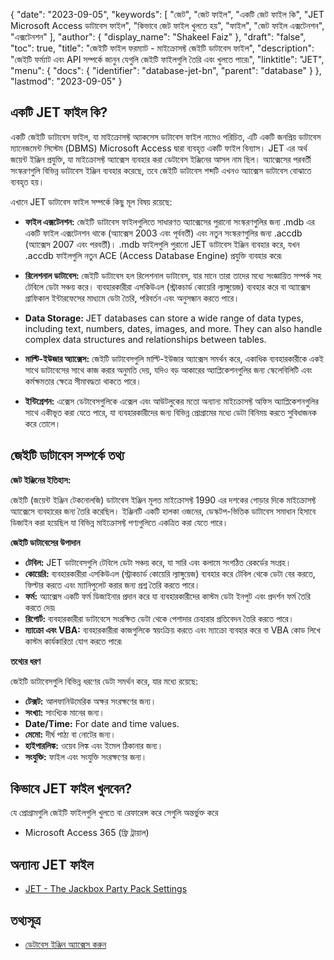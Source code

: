 {
  "date": "2023-09-05",
  "keywords": [
"জেট",
"জেট ফাইল",
"একটি জেট ফাইল কি",
"JET Microsoft Access ডাটাবেস ফাইল",
"কিভাবে জেট ফাইল খুলতে হয়",
"ফাইল",
"জেট ফাইল এক্সটেনশন",
"এক্সটেনশন"
],
  "author": {
    "display_name": "Shakeel Faiz"
},
  "draft": "false",
  "toc": true,
  "title": "জেইটি ফাইল ফরম্যাট - মাইক্রোসফ্ট জেইটি ডাটাবেস ফাইল",
  "description": "জেইটি ফর্ম্যাট এবং API সম্পর্কে জানুন যেগুলি জেইটি ফাইলগুলি তৈরি এবং খুলতে পারে৷",
  "linktitle": "JET",
  "menu": {
    "docs": {
      "identifier": "database-jet-bn",
      "parent": "database"
}
},
  "lastmod": "2023-09-05"
}

## একটি JET ফাইল কি?

একটি জেইটি ডাটাবেস ফাইল, যা মাইক্রোসফ্ট অ্যাকসেস ডাটাবেস ফাইল নামেও পরিচিত, এটি একটি জনপ্রিয় ডাটাবেস ম্যানেজমেন্ট সিস্টেম (DBMS) Microsoft Access দ্বারা ব্যবহৃত একটি ফাইল বিন্যাস। JET এর অর্থ জয়েন্ট ইঞ্জিন প্রযুক্তি, যা মাইক্রোসফ্ট অ্যাক্সেস ব্যবহার করা ডেটাবেস ইঞ্জিনের আসল নাম ছিল। অ্যাক্সেসের পরবর্তী সংস্করণগুলি বিভিন্ন ডাটাবেস ইঞ্জিন ব্যবহার করেছে, তবে জেইটি ডাটাবেস শব্দটি এখনও অ্যাক্সেস ডাটাবেস বোঝাতে ব্যবহৃত হয়।

এখানে JET ডাটাবেস ফাইল সম্পর্কে কিছু মূল বিষয় রয়েছে:

- **ফাইল এক্সটেনশন:** জেইটি ডাটাবেস ফাইলগুলিতে সাধারণত অ্যাক্সেসের পুরানো সংস্করণগুলির জন্য .mdb এর একটি ফাইল এক্সটেনশন থাকে (অ্যাক্সেস 2003 এবং পূর্ববর্তী) এবং নতুন সংস্করণগুলির জন্য .accdb (অ্যাক্সেস 2007 এবং পরবর্তী)। .mdb ফাইলগুলি পুরানো JET ডাটাবেস ইঞ্জিন ব্যবহার করে, যখন .accdb ফাইলগুলি নতুন ACE (Access Database Engine) প্রযুক্তি ব্যবহার করে৷

- **রিলেশনাল ডাটাবেস:** জেইটি ডাটাবেস হল রিলেশনাল ডাটাবেস, যার মানে তারা তাদের মধ্যে সংজ্ঞায়িত সম্পর্ক সহ টেবিলে ডেটা সঞ্চয় করে। ব্যবহারকারীরা এসকিউএল (স্ট্রাকচার্ড কোয়েরি ল্যাঙ্গুয়েজ) ব্যবহার করে বা অ্যাক্সেস গ্রাফিকাল ইন্টারফেসের মাধ্যমে ডেটা তৈরি, পরিবর্তন এবং অনুসন্ধান করতে পারে।

- **Data Storage:** JET databases can store a wide range of data types, including text, numbers, dates, images, and more. They can also handle complex data structures and relationships between tables.

- **মাল্টি-ইউজার অ্যাক্সেস:** জেইটি ডাটাবেসগুলি মাল্টি-ইউজার অ্যাক্সেস সমর্থন করে, একাধিক ব্যবহারকারীকে একই সাথে ডাটাবেসের সাথে কাজ করার অনুমতি দেয়, যদিও বড় আকারের অ্যাপ্লিকেশনগুলির জন্য স্কেলেবিলিটি এবং কর্মক্ষমতার ক্ষেত্রে সীমাবদ্ধতা থাকতে পারে।

- **ইন্টিগ্রেশন:** এক্সেস ডেটাবেসগুলিকে এক্সেল এবং আউটলুকের মতো অন্যান্য মাইক্রোসফ্ট অফিস অ্যাপ্লিকেশনগুলির সাথে একীভূত করা যেতে পারে, যা ব্যবহারকারীদের জন্য বিভিন্ন প্রোগ্রামের মধ্যে ডেটা বিনিময় করতে সুবিধাজনক করে তোলে।

## জেইটি ডাটাবেস সম্পর্কে তথ্য

**জেট ইঞ্জিনের ইতিহাস:**

জেইটি (জয়েন্ট ইঞ্জিন টেকনোলজি) ডাটাবেস ইঞ্জিন মূলত মাইক্রোসফ্ট 1990 এর দশকের গোড়ার দিকে মাইক্রোসফ্ট অ্যাক্সেসে ব্যবহারের জন্য তৈরি করেছিল। ইঞ্জিনটি একটি হালকা ওজনের, ডেস্কটপ-ভিত্তিক ডাটাবেস সমাধান হিসাবে ডিজাইন করা হয়েছিল যা বিভিন্ন মাইক্রোসফ্ট পণ্যগুলিতে একত্রিত করা যেতে পারে।

**জেইটি ডাটাবেসের উপাদান**

- **টেবিল:** JET ডাটাবেসগুলি টেবিলে ডেটা সঞ্চয় করে, যা সারি এবং কলামে সংগঠিত রেকর্ডের সংগ্রহ।
- **কোয়েরি:** ব্যবহারকারীরা এসকিউএল (স্ট্রাকচার্ড কোয়েরি ল্যাঙ্গুয়েজ) ব্যবহার করে টেবিল থেকে ডেটা বের করতে, ফিল্টার করতে এবং ম্যানিপুলেট করার জন্য প্রশ্ন তৈরি করতে পারে।
- **ফর্ম:** অ্যাক্সেস একটি ফর্ম ডিজাইনার প্রদান করে যা ব্যবহারকারীদের কাস্টম ডেটা ইনপুট এবং প্রদর্শন ফর্ম তৈরি করতে দেয়৷
- **রিপোর্ট:** ব্যবহারকারীরা ডাটাবেসে সংরক্ষিত ডেটা থেকে পেশাদার চেহারার প্রতিবেদন তৈরি করতে পারে।
- **ম্যাক্রো এবং VBA:** ব্যবহারকারীরা কাজগুলিকে স্বয়ংক্রিয় করতে এবং ম্যাক্রো ব্যবহার করে বা VBA কোড লিখে কাস্টম কার্যকারিতা যোগ করতে পারে৷

**তথ্যের ধরণ**

জেইটি ডাটাবেসগুলি বিভিন্ন ধরণের ডেটা সমর্থন করে, যার মধ্যে রয়েছে:

- **টেক্সট:** আলফানিউমেরিক অক্ষর সংরক্ষণের জন্য।
- **সংখ্যা:** সাংখ্যিক মানের জন্য।
- **Date/Time:** For date and time values.
- **মেমো:** দীর্ঘ পাঠ্য বা নোটের জন্য।
- **হাইপারলিঙ্ক:** ওয়েব লিঙ্ক এবং ইমেল ঠিকানার জন্য।
- **সংযুক্তি:** ফাইল এবং সংযুক্তি সংরক্ষণের জন্য।

## কিভাবে JET ফাইল খুলবেন?

যে প্রোগ্রামগুলি জেইটি ফাইলগুলি খুলতে বা রেফারেন্স করে সেগুলি অন্তর্ভুক্ত করে

- Microsoft Access 365 (ফ্রি ট্রায়াল)

## অন্যান্য JET ফাইল

- [JET - The Jackbox Party Pack Settings](/settings/jet/)


## তথ্যসূত্র
* [ডেটাবেস ইঞ্জিন অ্যাক্সেস করুন](https://en.wikipedia.org/wiki/Access_Database_Engine)


